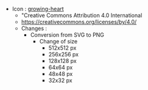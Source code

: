 
- Icon : [growing-heart](https://iconduck.com/icons/16497/growing-heart)
  - "Creative Commons Attribution 4.0 International
  - https://creativecommons.org/licenses/by/4.0/
  - Changes : 
    - Conversion from SVG to PNG
      - Change of size
        - 512x512 px
        - 256x256 px
        - 128x128 px
        - 64x64 px
        - 48x48 px
        - 32x32 px
